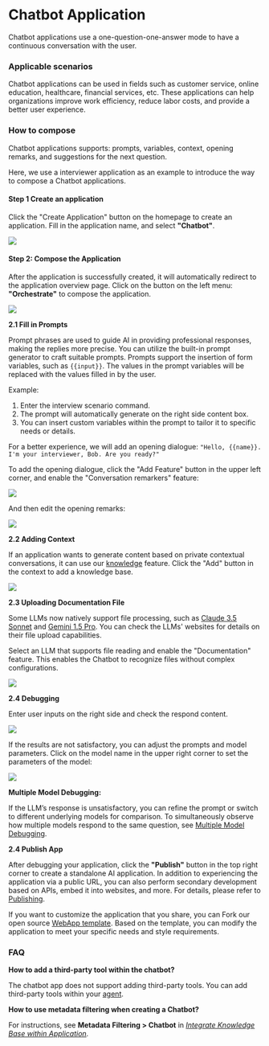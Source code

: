 # Chatbot Application

Chatbot applications use a one-question-one-answer mode to have a continuous conversation with the user.

### Applicable scenarios

Chatbot applications can be used in fields such as customer service, online education, healthcare, financial services, etc. These applications can help organizations improve work efficiency, reduce labor costs, and provide a better user experience.

### How to compose

Chatbot applications supports: prompts, variables, context, opening remarks, and suggestions for the next question.

Here, we use a interviewer application as an example to introduce the way to compose a Chatbot applications.

#### Step 1 Create an application

Click the "Create Application" button on the homepage to create an application. Fill in the application name, and select **"Chatbot"**.

![](https://assets-docs.dify.ai/2024/12/8012e6ed06bfb10b239a4b999b1a0787.png)

#### Step 2: Compose the Application

After the application is successfully created, it will automatically redirect to the application overview page. Click on the button on the left menu: **"Orchestrate"** to compose the application.

![](https://assets-docs.dify.ai/dify-enterprise-mintlify/en/guides/application-orchestrate/6e45b9cecf2280814de20375ca0a3734.png)

**2.1 Fill in Prompts**

Prompt phrases are used to guide AI in providing professional responses, making the replies more precise. You can utilize the built-in prompt generator to craft suitable prompts. Prompts support the insertion of form variables, such as `{{input}}`. The values in the prompt variables will be replaced with the values filled in by the user.

Example:

1. Enter the interview scenario command.
2. The prompt will automatically generate on the right side content box.
3. You can insert custom variables within the prompt to tailor it to specific needs or details.

For a better experience, we will add an opening dialogue: `"Hello, {{name}}. I'm your interviewer, Bob. Are you ready?"`

To add the opening dialogue, click the "Add Feature" button in the upper left corner, and enable the "Conversation remarkers" feature:

![](https://assets-docs.dify.ai/dify-enterprise-mintlify/en/guides/application-orchestrate/86ff7c2f2c29bc4a31e3b4a255ecbb84.png)

And then edit the opening remarks:

![](https://assets-docs.dify.ai/dify-enterprise-mintlify/en/guides/application-orchestrate/30f248ed143042b06d46b95c4f062fe1.png)

**2.2 Adding Context**

If an application wants to generate content based on private contextual conversations, it can use our [knowledge](../knowledge-base/) feature. Click the "Add" button in the context to add a knowledge base.

![](https://assets-docs.dify.ai/dify-enterprise-mintlify/en/guides/application-orchestrate/dcdcfbe0d7b44792c53d1d026aeebe29.png)

**2.3 Uploading Documentation File**

Some LLMs now natively support file processing, such as [Claude 3.5 Sonnet](https://docs.anthropic.com/en/docs/build-with-claude/pdf-support) and [Gemini 1.5 Pro](https://ai.google.dev/api/files). You can check the LLMs' websites for details on their file upload capabilities.

Select an LLM that supports file reading and enable the "Documentation" feature. This enables the Chatbot to recognize files without complex configurations.

![](https://assets-docs.dify.ai/2024/11/823399d85e8ced5068dc9da4f693170e.png)

**2.4 Debugging**

Enter user inputs on the right side and check the respond content.

![](https://assets-docs.dify.ai/dify-enterprise-mintlify/en/guides/application-orchestrate/1509ff763400980eba81dac1f01d996f.png)

If the results are not satisfactory, you can adjust the prompts and model parameters. Click on the model name in the upper right corner to set the parameters of the model:

![](https://assets-docs.dify.ai/dify-enterprise-mintlify/en/guides/application-orchestrate/07a8c40ba969e849f083e27dee6992b0.png)

**Multiple Model Debugging:**

If the LLM’s response is unsatisfactory, you can refine the prompt or switch to different underlying models for comparison. To simultaneously observe how multiple models respond to the same question, see [Multiple Model Debugging](./multiple-llms-debugging.md).


**2.4 Publish App**

After debugging your application, click the **"Publish"** button in the top right corner to create a standalone AI application. In addition to experiencing the application via a public URL, you can also perform secondary development based on APIs, embed it into websites, and more. For details, please refer to [Publishing](https://docs.dify.ai/guides/application-publishing).

If you want to customize the application that you share, you can Fork our open source [WebApp template](https://github.com/langgenius/webapp-conversation). Based on the template, you can modify the application to meet your specific needs and style requirements.

### FAQ

**How ​​to add a third-party tool within the chatbot?**

The chatbot app does not support adding third-party tools. You can add third-party tools within your [agent](../application-orchestrate/agent.md).

**How to use metadata filtering when creating a Chatbot?**

For instructions, see **Metadata Filtering > Chatbot** in *[Integrate Knowledge Base within Application](https://docs.dify.ai/guides/knowledge-base/integrate-knowledge-within-application)*.